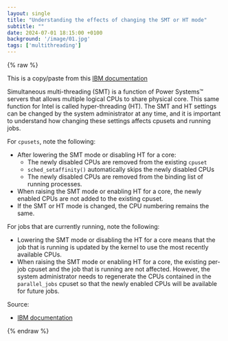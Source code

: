 ```yaml
---
layout: single
title: "Understanding the effects of changing the SMT or HT mode"
subtitle: ""
date: 2024-07-01 18:15:00 +0100
background: '/image/01.jpg'
tags: ['multithreading']
---
```


{% raw %}

This is a copy/paste from this [IBM documentation](https://www.ibm.com/docs/en/smpi/10.2?topic=mpi-understanding-effects-changing-smt-ht-mode)

Simultaneous multi-threading (SMT) is a function of Power Systems™ servers that allows multiple logical CPUs to share physical core. This same function for Intel is called hyper-threading (HT). The SMT and HT settings can be changed by the system administrator at any time, and it is important to understand how changing these settings affects cpusets and running jobs.

For ``cpusets``, note the following:
- After lowering the SMT mode or disabling HT for a core:
  - The newly disabled CPUs are removed from the existing ``cpuset``
  - ``sched_setaffinity()`` automatically skips the newly disabled CPUs
  - The newly disabled CPUs are removed from the binding list of running processes.
- When raising the SMT mode or enabling HT for a core, the newly enabled CPUs are not added to the existing cpuset.
- If the SMT or HT mode is changed, the CPU numbering remains the same.

For jobs that are currently running, note the following:
- Lowering the SMT mode or disabling the HT for a core means that the job that is running is updated by the kernel to use the most recently available CPUs.
- When raising the SMT mode or enabling HT for a core, the existing per-job cpuset and the job that is running are not affected. However, the system administrator needs to regenerate the CPUs contained in the ``parallel_jobs`` cpuset so that the newly enabled CPUs will be available for future jobs.



Source: 
- [IBM documentation](https://www.ibm.com/docs/en/smpi/10.2?topic=mpi-understanding-effects-changing-smt-ht-mode)

{% endraw %}